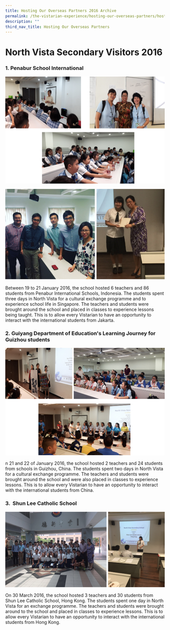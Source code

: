 ```yaml
---
title: Hosting Our Overseas Partners 2016 Archive
permalink: /the-vistarian-experience/hosting-our-overseas-partners/hosting-our-overseas-partners-2016-archive/
description: ""
third_nav_title: Hosting Our Overseas Partners
---
```

# North Vista Secondary Visitors 2016


### 1. Penabur School International

![](/images/Penabur%20School%20International%202.png)

![](/images/Shun%20Lee%20Catholic%20School%203.png)

Between 19 to 21 January 2016, the school hosted 6 teachers and 86 students from Penabur International Schools, Indonesia. The students spent three days in North Vista for a cultural exchange programme and to experience school life in Singapore. The teachers and students were brought around the school and placed in classes to experience lessons being taught. This is to allow every Vistarian to have an opportunity to interact with the international students from Jakarta.   

### 2. Guiyang Department of Education's Learning Journey for Guizhou students

![](/images/Guiyang%20Department%20of%20Education.png)

n 21 and 22 of January 2016, the school hosted 2 teachers and 24 students from schools in Guizhou, China. The students spent two days in North Vista for a cultural exchange programme. The teachers and students were brought around the school and were also placed in classes to experience lessons. This is to allow every Vistarian to have an opportunity to interact with the international students from China.  
  

### 3.  Shun Lee Catholic School

![](/images/Shun%20Lee%20Catholic%20School%201.png)

On 30 March 2016, the school hosted 3 teachers and 30 students from Shun Lee Catholic School, Hong Kong. The students spent one day in North Vista for an exchange programme. The teachers and students were brought around to the school and placed in classes to experience lessons. This is to allow every Vistarian to have an opportunity to interact with the international students from Hong Kong.
